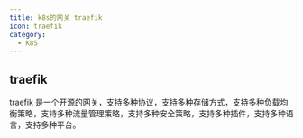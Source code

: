 ```yaml
---
title: k8s的网关 traefik
icon: traefik
category:
  - K8S
---
```


## traefik

traefik 是一个开源的网关，支持多种协议，支持多种存储方式，支持多种负载均衡策略，支持多种流量管理策略，支持多种安全策略，支持多种插件，支持多种语言，支持多种平台。